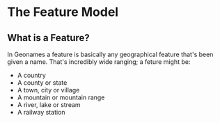 # The Feature Model

## What is a Feature?

In Geonames a feature is basically any geographical feature that's been given a name. That's incredibly wide ranging; a feture might be:

* A country
* A county or state
* A town, city or village
* A mountain or mountain range
* A river, lake or stream
* A railway station